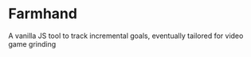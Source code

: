# Farmhand

A vanilla JS tool to track incremental goals, eventually tailored for video game grinding